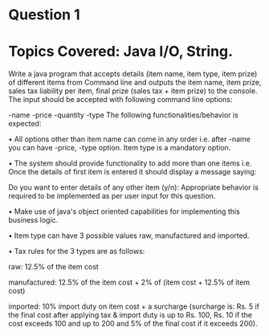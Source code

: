 # Question 1

# Topics Covered: Java I/O, String.
Write a java program that accepts details (item name, item type, item prize) of different items from Command line and outputs the item name, item prize, sales tax liability per item, final prize (sales tax + item prize) to the console. The input should be accepted with following command line options:

-name <first item name>
-price <price of first item>
-quantity <quantity of first item>
-type <type of first item>
The following functionalities/behavior is expected:

•	All options other than item name can come in any order i.e. after -name you can have -price, -type option. Item type is a mandatory option.

•	The system should provide functionality to add more than one items i.e. Once the details of first item is entered it should display a message saying:

Do you want to enter details of any other item (y/n):
Appropriate behavior is required to be implemented as per user input for this question.

•	Make use of java's object oriented capabilities for implementing this business logic.

•	Item type can have 3 possible values raw, manufactured and imported.

•	Tax rules for the 3 types are as follows:

raw: 12.5% of the item cost

manufactured: 12.5% of the item cost + 2% of (item cost + 12.5% of item cost)

imported: 10% import duty on item cost + a surcharge (surcharge is: Rs. 5 if the final cost after applying tax & import duty is up to Rs. 100, Rs. 10 if the cost exceeds 100 and up to 200 and 5% of the final cost if it exceeds 200).
